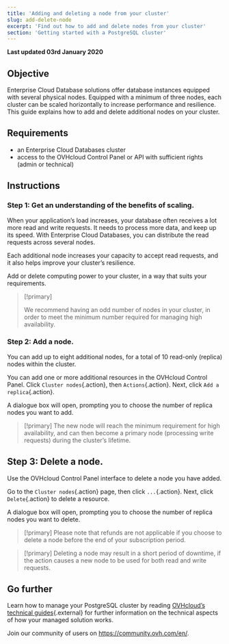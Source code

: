 ```yaml
---
title: 'Adding and deleting a node from your cluster'
slug: add-delete-node
excerpt: 'Find out how to add and delete nodes from your cluster'
section: 'Getting started with a PostgreSQL cluster'
---
```


**Last updated 03rd January 2020**

## Objective
Enterprise Cloud Database solutions offer database instances equipped with several physical nodes.
Equipped with a minimum of three nodes, each cluster can be scaled horizontally to increase performance and resilience.
This guide explains how to add and delete additional nodes on your cluster.


## Requirements
- an Enterprise Cloud Databases cluster
- access to the OVHcloud Control Panel or API with sufficient rights (admin or technical)


## Instructions

### Step 1: Get an understanding of the benefits of scaling.
When your application’s load increases, your database often receives a lot more read and write requests. It needs to process more data, and keep up its speed. With Enterprise Cloud Databases, you can distribute the read requests across several nodes.

Each additional node increases your capacity to accept read requests, and it also helps improve your cluster’s resilience.

Add or delete computing power to your cluster, in a way that suits your requirements.

> [!primary]
>
> We recommend having an odd number of nodes in your cluster, in order to meet the minimum number required for managing high availability.
>


### Step 2: Add a node.
You can add up to eight additional nodes, for a total of 10 read-only (replica) nodes within the cluster.

You can add one or more additional resources in the OVHcloud Control Panel. Click `Cluster nodes`{.action}, then `Actions`{.action}. Next, click `Add a replica`{.action}.

A dialogue box will open, prompting you to choose the number of replica nodes you want to add.

> [!primary]
> The new node will reach the minimum requirement for high availability, and can then become a primary node (processing write requests) during the cluster’s lifetime.
>


## Step 3: Delete a node.
Use the OVHcloud Control Panel interface to delete a node you have added.

Go to the `Cluster nodes`{.action} page, then click `...`{.action}. Next, click `Delete`{.action} to delete a resource. 

A dialogue box will open, prompting you to choose the number of replica nodes you want to delete.

> [!primary]
> Please note that refunds are not applicable if you choose to delete a node before the end of your subscription period.
>

> [!primary]
> Deleting a node may result in a short period of downtime, if the action causes a new node to be used for both read and write requests.
>

## Go further

Learn how to manage your PostgreSQL cluster by reading [OVHcloud’s technical guides](../enterprise-cloud-databases/){.external} for further information on the technical aspects of how your managed solution works.

Join our community of users on <https://community.ovh.com/en/>.